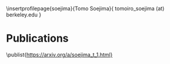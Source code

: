 \insertprofilepage{soejima}{Tomo Soejima}{ tomoiro_soejima (at) berkeley.edu }

# Publications

\publist{https://arxiv.org/a/soejima_t_1.html}